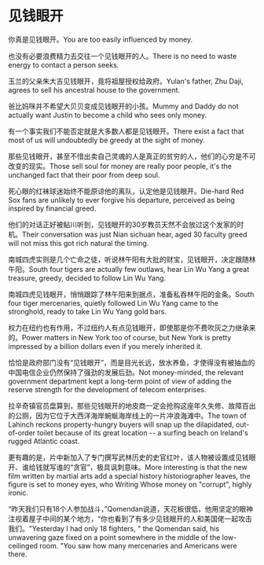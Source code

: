 # 见钱眼开

<p><span class="chinese">你真是见钱眼开。</span><span class="english">You are too easily influenced by money.</span></p>

<p><span class="chinese">也没有必要浪费精力去交往一个见钱眼开的人。</span><span class="english">There is no need to waste energy to contact a person seeks.</span></p>

<p><span class="chinese">玉兰的父亲朱大吉见钱眼开，竟将祖屋授权给政府。</span><span class="english">Yulan's father, Zhu Daji, agrees to sell his ancestral house to the government.</span></p>

<p><span class="chinese">爸比妈咪并不希望大贝贝变成见钱眼开的小孩。</span><span class="english">Mummy and Daddy do not actually want Justin to become a child who sees only money.</span></p>

<p><span class="chinese">有一个事实我们不能否定就是大多数人都是见钱眼开。</span><span class="english">There exist a fact that most of us will undoubtedly be greedy at the sight of money.</span></p>

<p><span class="chinese">那些见钱眼开，甚至不惜出卖自己灵魂的人是真正的贫穷的人，他们的心穷是不可改变的现实。</span><span class="english">Those sell soul for money are really poor people, it's the unchanged fact that their poor from deep soul.</span></p>

<p><span class="chinese">死心眼的红袜球迷始终不能原谅他的离队，认定他是见钱眼开。</span><span class="english">Die-hard Red Sox fans are unlikely to ever forgive his departure, perceived as being inspired by financial greed.</span></p>

<p><span class="chinese">他们的对话正好被鲇川听到，见钱眼开的30岁教员天然不会放过这个发家的时机。</span><span class="english">Their conversation was just Nian sichuan hear, aged 30 faculty greed will not miss this got rich natural the timing.</span></p>

<p><span class="chinese">南城四虎实则是几个亡命之徒，听说林午阳有大批的财宝，见钱眼开，决定跟随林午阳。</span><span class="english">South four tigers are actually few outlaws, hear Lin Wu Yang a great treasure, greedy, decided to follow Lin Wu Yang.</span></p>

<p><span class="chinese">南城四虎见钱眼开，悄悄跟踪了林午阳来到据点，准备私吞林午阳的金条。</span><span class="english">South four tiger mercenaries, quietly followed Lin Wu Yang came to the stronghold, ready to take Lin Wu Yang gold bars.</span></p>

<p><span class="chinese">权力在纽约也有作用，不过纽约人有点见钱眼开，即使那是你不费吹灰之力继承来的。</span><span class="english">Power matters in New York too of course, but New York is pretty impressed by a billion dollars even if you merely inherited it.</span></p>

<p><span class="chinese">恰恰是政府部门没有“见钱眼开”，而是目光长远，放水养鱼，才使得没有被抽血的中国电信企业仍然保持了强劲的发展后劲。</span><span class="english">Not money-minded, the relevant government department kept a long-term point of view of adding the reserve strength for the development of telecom enterprises.</span></p>

<p><span class="chinese">拉辛奇镇官员盘算到，那些见钱眼开的地皮商一定会抢购这座年久失修、故障百出的公厕，因为它位于大西洋海岸蜿蜒海岸线上的一片冲浪海滩中。</span><span class="english">The town of Lahinch reckons property-hungry buyers will snap up the dilapidated, out-of-order toilet because of its great location -- a surfing beach on Ireland's rugged Atlantic coast.</span></p>

<p><span class="chinese">更有趣的是，片中新加入了专门撰写武林历史的史官红叶，该人物被设置成见钱眼开、谁给钱就写谁的“贪官”，极具讽刺意味。</span><span class="english">More interesting is that the new film written by martial arts add a special history historiographer leaves, the figure is set to money eyes, who Writing Whose money on "corrupt", highly ironic.</span></p>

<p><span class="chinese">“昨天我们只有18个人参加战斗，”Qomendan说道，天花板很低，他用坚定的眼神注视着屋子中间的某个地方，“你也看到了有多少见钱眼开的人和美国佬一起攻击我们。</span><span class="english">"Yesterday I had only 18 fighters, " the Qomendan said, his unwavering gaze fixed on a point somewhere in the middle of the low-ceilinged room. "You saw how many mercenaries and Americans were there.</span></p>

